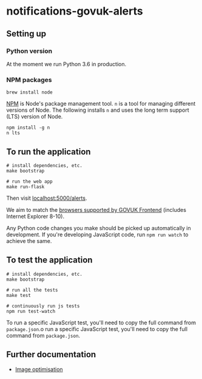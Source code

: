 # notifications-govuk-alerts

## Setting up

### Python version

At the moment we run Python 3.6 in production.

### NPM packages

```shell
brew install node
```

[NPM](npmjs.org) is Node's package management tool. `n` is a tool for managing different versions of Node. The following installs `n` and uses the long term support (LTS) version of Node.

```shell
npm install -g n
n lts
```
## To run the application

```shell
# install dependencies, etc.
make bootstrap

# run the web app
make run-flask
```

Then visit [localhost:5000/alerts](http://localhost:5000/alerts).

We aim to match the [browsers supported by GOVUK Frontend](https://github.com/alphagov/govuk-frontend#browser-and-assistive-technology-support) (includes Internet Explorer 8-10).

Any Python code changes you make should be picked up automatically in development. If you're developing JavaScript code, run `npm run watch` to achieve the same.

## To test the application

```
# install dependencies, etc.
make bootstrap

# run all the tests
make test

# continuously run js tests
npm run test-watch
```

To run a specific JavaScript test, you'll need to copy the full command from `package.json`.o run a specific JavaScript test, you'll need to copy the full command from `package.json`.

## Further documentation

- [Image optimisation](docs/image-optimisation.md)
